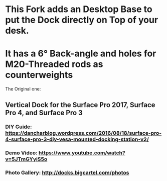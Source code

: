 # This Fork adds an Desktop Base to put the Dock directly on Top of your desk. 
#  It has a 6° Back-angle and holes for M20-Threaded rods as counterweights

The Original one:
## Vertical Dock for the Surface Pro 2017, Surface Pro 4, and Surface Pro 3
### DIY Guide: https://dancharblog.wordpress.com/2016/08/18/surface-pro-4-surface-pro-3-diy-vesa-mounted-docking-station-v2/
### Demo Video: https://www.youtube.com/watch?v=5JTmGYyiS5o
### Photo Gallery: http://docks.bigcartel.com/photos

